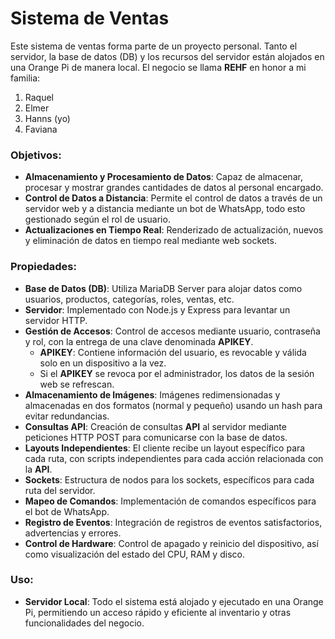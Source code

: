 # Sistema de Ventas

Este sistema de ventas forma parte de un proyecto personal. Tanto el servidor, la base de datos (DB) y los recursos del servidor están alojados en una Orange Pi de manera local. El negocio se llama **REHF** en honor a mi familia:

1. Raquel
2. Elmer
3. Hanns (yo)
4. Faviana

### Objetivos:

* **Almacenamiento y Procesamiento de Datos**: Capaz de almacenar, procesar y mostrar grandes cantidades de datos al personal encargado.
* **Control de Datos a Distancia**: Permite el control de datos a través de un servidor web y a distancia mediante un bot de WhatsApp, todo esto gestionado según el rol de usuario.
* **Actualizaciones en Tiempo Real**: Renderizado de actualización, nuevos y eliminación de datos en tiempo real mediante web sockets.

### Propiedades:

* **Base de Datos (DB)**: Utiliza MariaDB Server para alojar datos como usuarios, productos, categorías, roles, ventas, etc.
* **Servidor**: Implementado con Node.js y Express para levantar un servidor HTTP.
* **Gestión de Accesos**: Control de accesos mediante usuario, contraseña y rol, con la entrega de una clave denominada **APIKEY**.
  * **APIKEY**: Contiene información del usuario, es revocable y válida solo en un dispositivo a la vez.
  * Si el **APIKEY** se revoca por el administrador, los datos de la sesión web se refrescan.
* **Almacenamiento de Imágenes**: Imágenes redimensionadas y almacenadas en dos formatos (normal y pequeño) usando un hash para evitar redundancias.
* **Consultas API**: Creación de consultas **API** al servidor mediante peticiones HTTP POST para comunicarse con la base de datos.
* **Layouts Independientes**: El cliente recibe un layout específico para cada ruta, con scripts independientes para cada acción relacionada con la **API**.
* **Sockets**: Estructura de nodos para los sockets, específicos para cada ruta del servidor.
* **Mapeo de Comandos**: Implementación de comandos específicos para el bot de WhatsApp.
* **Registro de Eventos**: Integración de registros de eventos satisfactorios, advertencias y errores.
* **Control de Hardware**: Control de apagado y reinicio del dispositivo, así como visualización del estado del CPU, RAM y disco.

### Uso:

- **Servidor Local**: Todo el sistema está alojado y ejecutado en una Orange Pi, permitiendo un acceso rápido y eficiente al inventario y otras funcionalidades del negocio.
